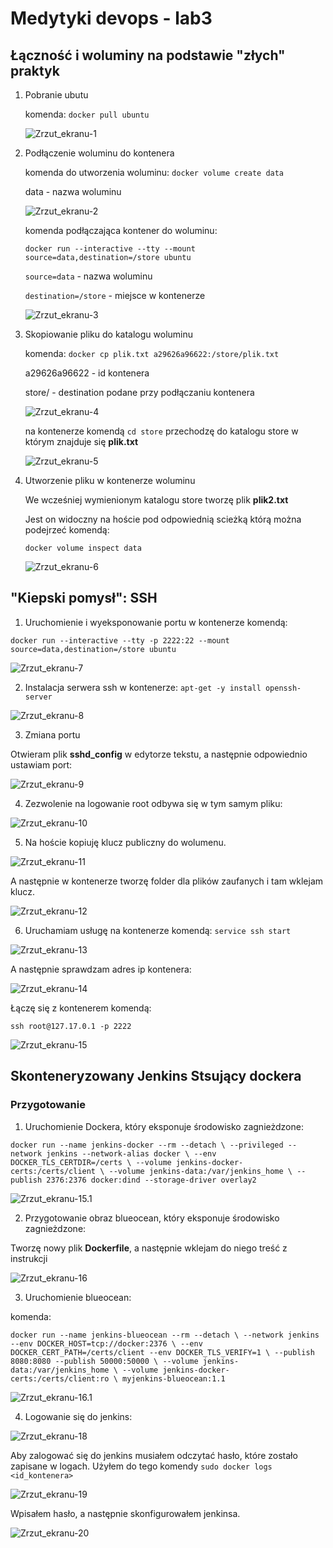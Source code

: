 # Medytyki devops - lab3

## Łączność i woluminy na podstawie "złych" praktyk

1. Pobranie ubutu

    komenda: `docker pull ubuntu`

    ![Zrzut_ekranu-1](1.jpg)
    
2. Podłączenie woluminu do kontenera

    komenda do utworzenia woluminu: `docker volume create data`

    data - nazwa woluminu

    ![Zrzut_ekranu-2](2.jpg)

    komenda podłączająca kontener do woluminu:

    `docker run --interactive --tty --mount source=data,destination=/store ubuntu`

    `source=data` - nazwa woluminu

    `destination=/store` - miejsce w kontenerze

    ![Zrzut_ekranu-3](3.jpg)


3. Skopiowanie pliku do katalogu woluminu

    komenda: 
    `docker cp plik.txt a29626a96622:/store/plik.txt`

    a29626a96622 - id kontenera 

    store/ - destination podane przy podłączaniu kontenera

    ![Zrzut_ekranu-4](4.jpg)

    na kontenerze komendą `cd store` przechodzę do katalogu store w którym znajduje się **plik.txt**

    ![Zrzut_ekranu-5](5.jpg)

4.  Utworzenie pliku w kontenerze woluminu

    We wcześniej wymienionym katalogu store tworzę plik **plik2.txt**

    Jest on widoczny na hoście pod odpowiednią scieżką którą można podejrzeć komendą:
    
     `docker volume inspect data`

    ![Zrzut_ekranu-6](6.jpg)


## "Kiepski pomysł": SSH

1. Uruchomienie i wyeksponowanie portu w kontenerze komendą:

`docker run --interactive --tty -p 2222:22 --mount source=data,destination=/store ubuntu`


![Zrzut_ekranu-7](7.jpg)

2. Instalacja serwera ssh w kontenerze: `apt-get -y install openssh-server`

![Zrzut_ekranu-8](8.jpg)

3. Zmiana portu

Otwieram plik **sshd_config** w edytorze tekstu, a następnie odpowiednio ustawiam port: 

![Zrzut_ekranu-9](9.jpg)

4. Zezwolenie na logowanie root odbywa się w tym samym pliku:

![Zrzut_ekranu-10](10.jpg)

5. Na hoście kopiuję klucz publiczny do wolumenu.

![Zrzut_ekranu-11](11.jpg)

A następnie w kontenerze tworzę folder dla plików zaufanych i tam wklejam klucz.

![Zrzut_ekranu-12](12.jpg)

6. Uruchamiam usługę na kontenerze komendą: `service ssh start`

![Zrzut_ekranu-13](13.jpg)

A następnie sprawdzam adres ip kontenera:

![Zrzut_ekranu-14](14.jpg)

Łączę się z kontenerem komendą:

`ssh root@127.17.0.1 -p 2222`

![Zrzut_ekranu-15](15.jpg)


## Skonteneryzowany Jenkins Stsujący dockera

### Przygotowanie

1. Uruchomienie Dockera, który eksponuje środowisko zagnieżdzone:

`
docker run --name jenkins-docker --rm --detach \
  --privileged --network jenkins --network-alias docker \
  --env DOCKER_TLS_CERTDIR=/certs \
  --volume jenkins-docker-certs:/certs/client \
  --volume jenkins-data:/var/jenkins_home \
  --publish 2376:2376 docker:dind --storage-driver overlay2
`

![Zrzut_ekranu-15.1](15.1.jpg)

2. Przygotowanie obraz blueocean, który eksponuje środowisko zagnieżdzone:

Tworzę nowy plik **Dockerfile**, a następnie wklejam do niego treść z instrukcji

![Zrzut_ekranu-16](16.jpg)

3. Uruchomienie blueocean:

komenda: 

`
docker run --name jenkins-blueocean --rm --detach \
  --network jenkins --env DOCKER_HOST=tcp://docker:2376 \
  --env DOCKER_CERT_PATH=/certs/client --env DOCKER_TLS_VERIFY=1 \
  --publish 8080:8080 --publish 50000:50000 \
  --volume jenkins-data:/var/jenkins_home \
  --volume jenkins-docker-certs:/certs/client:ro \
  myjenkins-blueocean:1.1
`


![Zrzut_ekranu-16.1](16.1.jpg)

4. Logowanie się do jenkins:

![Zrzut_ekranu-18](18.jpg)

Aby zalogować się do jenkins musiałem odczytać hasło, które zostało zapisane w logach. Użyłem do tego komendy `sudo docker logs <id_kontenera>`

![Zrzut_ekranu-19](19.jpg)

Wpisałem hasło, a następnie skonfigurowałem jenkinsa.

![Zrzut_ekranu-20](20.jpg)